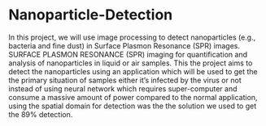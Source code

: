 # Nanoparticle-Detection
In this project, we will use image processing to detect nanoparticles (e.g., bacteria and fine dust) in Surface Plasmon Resonance (SPR) images. SURFACE PLASMON RESONANCE (SPR) imaging for quantification and analysis of nanoparticles in liquid or air samples. This the project aims to detect the nanoparticles using an application which will be used to get the the primary situation of samples either it’s infected by the virus or not instead of using neural network which requires super-computer and consume a massive amount of power compared to the normal application, using the spatial domain for detection was the the solution we used to get the 89% detection.

